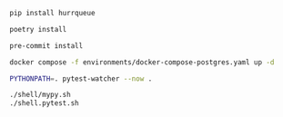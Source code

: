 ```bash
pip install hurrqueue
```

```bash
poetry install
```

```bash
pre-commit install

docker compose -f environments/docker-compose-postgres.yaml up -d
```

```bash
PYTHONPATH=. pytest-watcher --now .
```

```bash
./shell/mypy.sh
./shell.pytest.sh
```
